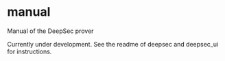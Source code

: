 # manual
Manual of the DeepSec prover

Currently under development. See the readme of deepsec and deepsec_ui for instructions.
